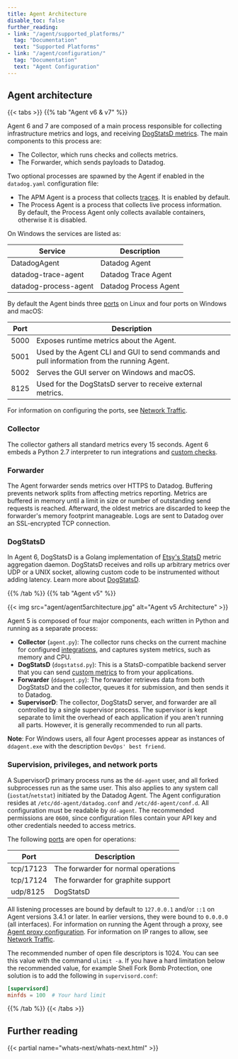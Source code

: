 ```yaml
---
title: Agent Architecture
disable_toc: false
further_reading:
- link: "/agent/supported_platforms/"
  tag: "Documentation"
  text: "Supported Platforms"
- link: "/agent/configuration/"
  tag: "Documentation"
  text: "Agent Configuration"
---
```


## Agent architecture

{{< tabs >}}
{{% tab "Agent v6 & v7" %}}

Agent 6 and 7 are composed of a main process responsible for collecting infrastructure metrics and logs, and receiving [DogStatsD metrics][1]. The main components to this process are:

* The Collector, which runs checks and collects metrics.
* The Forwarder, which sends payloads to Datadog.

Two optional processes are spawned by the Agent if enabled in the `datadog.yaml` configuration file:

* The APM Agent is a process that collects [traces][2]. It is enabled by default.
* The Process Agent is a process that collects live process information. By default, the Process Agent only collects available containers, otherwise it is disabled.

On Windows the services are listed as:

| Service               | Description           |
|-----------------------|-----------------------|
| DatadogAgent          | Datadog Agent         |
| datadog-trace-agent   | Datadog Trace Agent   |
| datadog-process-agent | Datadog Process Agent |

By default the Agent binds three [ports][3] on Linux and four ports on Windows and macOS:

| Port | Description                                                                                 |
|------|---------------------------------------------------------------------------------------------|
| 5000 | Exposes runtime metrics about the Agent.                                                    |
| 5001 | Used by the Agent CLI and GUI to send commands and pull information from the running Agent. |
| 5002 | Serves the GUI server on Windows and macOS.                                                   |
| 8125 | Used for the DogStatsD server to receive external metrics.                                  |

For information on configuring the ports, see [Network Traffic][4].

### Collector

The collector gathers all standard metrics every 15 seconds. Agent 6 embeds a Python 2.7 interpreter to run integrations and [custom checks][5].

### Forwarder

The Agent forwarder sends metrics over HTTPS to Datadog. Buffering prevents network splits from affecting metrics reporting. Metrics are buffered in memory until a limit in size or number of outstanding send requests is reached. Afterward, the oldest metrics are discarded to keep the forwarder's memory footprint manageable. Logs are sent to Datadog over an SSL-encrypted TCP connection.

### DogStatsD

In Agent 6, DogStatsD is a Golang implementation of [Etsy's StatsD][6] metric aggregation daemon. DogStatsD receives and rolls up arbitrary metrics over UDP or a UNIX socket, allowing custom code to be instrumented without adding latency. Learn more about [DogStatsD][7].

[1]: /metrics/custom_metrics/dogstatsd_metrics_submission/#metrics
[2]: /tracing/guide/terminology/
[3]: /agent/configuration/network/#open-ports
[4]: /agent/configuration/network#configure-ports
[5]: /developers/custom_checks/write_agent_check/
[6]: https://github.com/etsy/statsd
[7]: /metrics/custom_metrics/dogstatsd_metrics_submission/
{{% /tab %}}
{{% tab "Agent v5" %}}

{{< img src="agent/agent5architecture.jpg" alt="Agent v5 Architecture" >}}

Agent 5 is composed of four major components, each written in Python and running as a separate process:

* **Collector** (`agent.py`): The collector runs checks on the current machine for configured [integrations][1], and captures system metrics, such as memory and CPU.
* **DogStatsD** (`dogstatsd.py`): This is a StatsD-compatible backend server that you can send [custom metrics][2] to from your applications.
* **Forwarder** (`ddagent.py`): The forwarder retrieves data from both DogStatsD and the collector, queues it for submission, and then sends it to Datadog.
* **SupervisorD**: The collector, DogStatsD server, and forwarder are all controlled by a single supervisor process. The supervisor is kept separate to limit the overhead of each application if you aren't running all parts. However, it is generally recommended to run all parts.

**Note**: For Windows users, all four Agent processes appear as instances of `ddagent.exe` with the description `DevOps' best friend`.

### Supervision, privileges, and network ports

A SupervisorD primary process runs as the `dd-agent` user, and all forked subprocesses run as the same user. This also applies to any system call (`iostat`/`netstat`) initiated by the Datadog Agent. The Agent configuration resides at `/etc/dd-agent/datadog.conf` and `/etc/dd-agent/conf.d`. All configuration must be readable by `dd-agent`. The recommended permissions are `0600`, since configuration files contain your API key and other credentials needed to access metrics.

The following [ports][3] are open for operations:

| Port      | Description                         |
|-----------|-------------------------------------|
| tcp/17123 | The forwarder for normal operations |
| tcp/17124 | The forwarder for graphite support  |
| udp/8125  | DogStatsD                           |

All listening processes are bound by default to `127.0.0.1` and/or `::1` on Agent versions 3.4.1 or later. In earlier versions, they were bound to `0.0.0.0` (all interfaces). For information on running the Agent through a proxy, see [Agent proxy configuration][4]. For information on IP ranges to allow, see [Network Traffic][5].

The recommended number of open file descriptors is 1024. You can see this value with the command `ulimit -a`. If you have a hard limitation below the recommended value, for example Shell Fork Bomb Protection, one solution is to add the following in `supervisord.conf`:

```conf
[supervisord]
minfds = 100  # Your hard limit
```

[1]: /integrations/
[2]: /metrics/custom_metrics/
[3]: /agent/configuration/network/?tab=agentv5v4#open-ports
[4]: /agent/configuration/proxy/?tab=agentv5
[5]: /agent/faq/network/
{{% /tab %}}
{{< /tabs >}}

## Further reading

{{< partial name="whats-next/whats-next.html" >}}